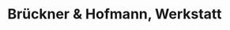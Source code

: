 ---
title: "Brückner & Hofmann, Werkstatt"
url: /kuernach/brueckner-und-hofmann-werkstatt/
shop: Autowerkstatt
---
